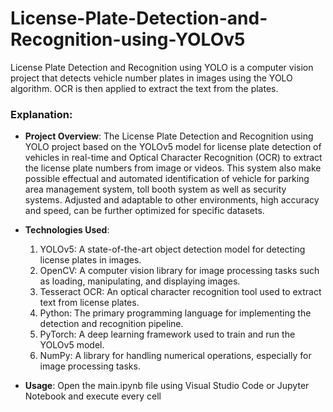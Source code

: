 # License-Plate-Detection-and-Recognition-using-YOLOv5
License Plate Detection and Recognition using YOLO is a computer vision project that detects vehicle number plates in images using the YOLO algorithm. OCR is then applied to extract the text from the plates.

### Explanation:
- **Project Overview**: The License Plate Detection and Recognition using YOLO project based on the YOLOv5 model for license plate detection of vehicles in real-time and Optical Character Recognition (OCR) to extract the license plate numbers from image or videos. This system also make possible effectual and automated identification of vehicle for parking area management system, toll booth system as well as security systems. Adjusted and adaptable to other environments, high accuracy and speed, can be further optimized for specific datasets.
  
- **Technologies Used**:
    1. YOLOv5: A state-of-the-art object detection model for detecting license plates in images.
    2. OpenCV: A computer vision library for image processing tasks such as loading, manipulating, and displaying images.
    3. Tesseract OCR: An optical character recognition tool used to extract text from license plates.
    4. Python: The primary programming language for implementing the detection and recognition pipeline.
    5. PyTorch: A deep learning framework used to train and run the YOLOv5 model.
    6. NumPy: A library for handling numerical operations, especially for image processing tasks.
  
- **Usage**: Open the main.ipynb file using Visual Studio Code or Jupyter Notebook and execute every cell
